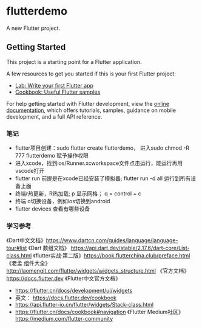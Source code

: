 # flutterdemo

A new Flutter project.

## Getting Started

This project is a starting point for a Flutter application.

A few resources to get you started if this is your first Flutter project:

- [Lab: Write your first Flutter app](https://docs.flutter.dev/get-started/codelab)
- [Cookbook: Useful Flutter samples](https://docs.flutter.dev/cookbook)

For help getting started with Flutter development, view the
[online documentation](https://docs.flutter.dev/), which offers tutorials,
samples, guidance on mobile development, and a full API reference.

### 笔记
- flutter项目创建：sudo flutter create flutterdemo， 进入sudo chmod -R 777 flutterdemo 赋予操作权限
- 进入xcode，找到ios/Runner.xcworkspace文件点击运行，能运行再用vscode打开
- flutter run 前提是在xcode已经安装了模拟器; flutter run -d all 运行到所有设备上面
- 终端r热更新，R热加载; p 显示网格； q = control + c
- 终端 o切换设备，例如ios切换到android
- flutter devices 查看有哪些设备

### 学习参考
《Dart中文文档》https://www.dartcn.com/guides/language/language-tour#list
《Dart 数组文档》 https://api.dart.dev/stable/2.17.6/dart-core/List-class.html
《flutter实战·第二版》https://book.flutterchina.club/preface.html
《老孟 组件大全》http://laomengit.com/flutter/widgets/widgets_structure.html
《官方文档》https://docs.flutter.dev
《Flutter中文官方文档》
  - https://flutter.cn/docs/development/ui/widgets
  - 英文： https://docs.flutter.dev/cookbook
  - https://api.flutter-io.cn/flutter/widgets/Stack-class.html
  - https://flutter.cn/docs/cookbook#navigation
《Flutter Medium社区》https://medium.com/flutter-community
